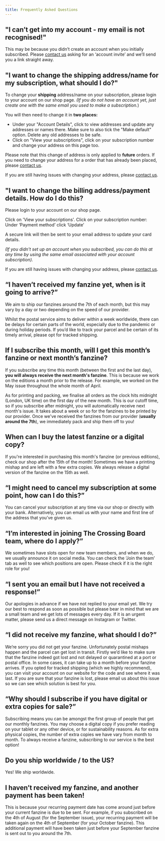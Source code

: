 ```yaml
---
title: Frequently Asked Questions
---
```

## "I can’t get into my account - my email is not recognised!"
This may be because you didn’t create an account when you initially subscribed.  Please [contact us](mailto:contact@thecrossingboard.com) asking for an ‘account invite’ and we’ll send you a link straight away.

## "I want to change the **shipping** address/name for my subscription, what should I do?"

To change your **shipping** address/name on your subscription, please login to your account on our shop page. _(If you do not have an account yet, just create one with the same email you used to make a subscription._)

You will then need to change it in **two places:**
- Under your "Account Details", click to view addresses and update any addresses or names there. Make sure to also tick the "Make default" option. Delete any old addresses to be safe. 
- Click on "View your subscriptions", click on your subscription number and change your address on this page too.

Please note that this change of address is only applied to **future** orders. If you need to change your address for a order that has already been placed, please [contact us](mailto:contact@thecrossingboard.com).

If you are still having issues with changing your address, please [contact us](mailto:contact@thecrossingboard.com).

## "I want to change the **billing** address/payment details. How do I do this?

Please login to your account on our shop page.

Click on 'View your subscriptions'.
Click on your subscription number:
Under ‘Payment method’ click ‘Update’

A secure link will then be sent to your email address to update your card details.

_(If you didn't set up an account when you subscribed, you can do this at any time by using the same email associated with your account subscription)._ 

If you are still having issues with changing your address, please [contact us](mailto:contact@thecrossingboard.com).

## “I haven’t received my fanzine yet, when is it going to arrive?”

We aim to ship our fanzines around the 7th of each month, but this may vary by a day or two depending on the speed of our provider.  

Whilst the postal service aims to deliver within a week worldwide, there can be delays for certain parts of the world, especially due to the pandemic or during holiday periods. If you’d like to track your parcel and be certain of its timely arrival, please opt for tracked shipping.

## If I subscribe this month, will I get this month’s fanzine or next month’s fanzine?

If you subscribe any time this month (between the first and the last day), **you will always receive the next month's fanzine**. This is because we work on the editions a month prior to the release. For example, we worked on the May issue throughout the whole month of April.

As for printing and packing, we finalise all orders as the clock hits midnight (London, UK time) on the first day of the new month. This is our cutoff time, so if you subscribe after midnight, you will automatically receive next month's issue. It takes about a week or so for the fanzines to be printed by our provider. Once we've received the fanzines from our provider (**usually around the 7th**), we immediately pack and ship them off to you!

## When can I buy the latest fanzine or a digital copy? 

If you're interested in purchasing this month's fanzine (or previous editions), check our shop after the 15th of the month! Sometimes we have a printing mishap and are left with a few extra copies. We always release a digital version of the fanzine on the 15th as well.

## “I might need to cancel my subscription at some point, how can I do this?”

You can cancel your subscription at any time via our shop or directly with your bank. Alternatively, you can email us with your name and first line of the address that you’ve given us.

## “I’m interested in joining The Crossing Board team, where do I apply?”

We sometimes have slots open for new team members, and when we do, we usually announce it on social media. You can check the ‘Join the team’ tab as well to see which positions are open. Please check if it is the right role for you!

## “I sent you an email but I have not received a response!”

Our apologies in advance if we have not replied to your email yet. We try our best to respond as soon as possible but please bear in mind that we are a small team and we get lots of messages every day. If it is an urgent matter, please send us a direct message on Instagram or Twitter.

## “I did not receive my fanzine, what should I do?”

We’re sorry you did not get your fanzine. Unfortunately postal mishaps happen and the parcel can get lost in transit. Firstly we’d like to make sure that the fanzine indeed got lost and not delayed or quarantined at a port or postal office. In some cases, it can take up to a month before your fanzine arrives. If you opted for tracked shipping (which we highly recommend), you can visit your account on our website for the code and see where it was last. If you are sure that your fanzine is lost, please email us about this issue so we can see which solution is best for you.

## “Why should I subscribe if you have digital or extra copies for sale?”

Subscribing means you can be amongst the first group of people that get our monthly fanzines. You may choose a digital copy if you prefer reading on your tablet or any other device, or for sustainability reasons. As for extra physical copies, the number of extra copies we have vary from month to month. To always receive a fanzine, subscribing to our service is the best option!

## Do you ship worldwide / to the US?

Yes! We ship worldwide.

## I haven’t received my fanzine, and another payment has been taken!

This is because your recurring payment date has come around just before your current fanzine is due to be sent.  For example, if you subscribed on the 4th of August (for the September issue), your recurring payment will be taken again on the 4th of September (for your October fanzine).  This additional payment will have been taken just before your September fanzine is sent out to you around the 7th.
